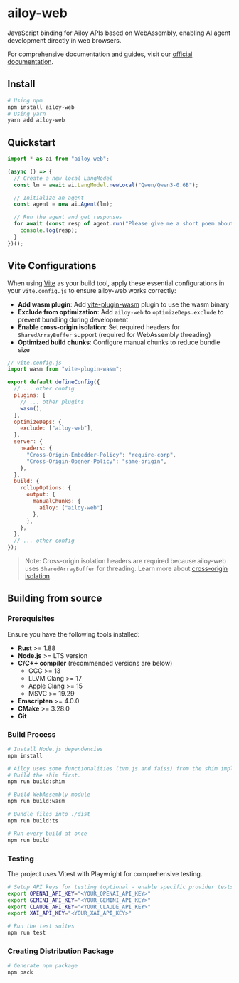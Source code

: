 # ailoy-web

JavaScript binding for Ailoy APIs based on WebAssembly, enabling AI agent development directly in web browsers.

For comprehensive documentation and guides, visit our [official documentation](https://brekkylab.github.io/ailoy).

## Install

```bash
# Using npm
npm install ailoy-web
# Using yarn
yarn add ailoy-web
```

## Quickstart

```typescript
import * as ai from "ailoy-web";

(async () => {
  // Create a new local LangModel
  const lm = await ai.LangModel.newLocal("Qwen/Qwen3-0.6B");

  // Initialize an agent
  const agent = new ai.Agent(lm);

  // Run the agent and get responses
  for await (const resp of agent.run("Please give me a short poem about AI")) {
    console.log(resp);
  }
})();
```

## Vite Configurations

When using [Vite](https://vite.dev/) as your build tool, apply these essential configurations in your `vite.config.js` to ensure ailoy-web works correctly:

- **Add wasm plugin**: Add [vite-plugin-wasm](https://www.npmjs.com/package/vite-plugin-wasm) plugin to use the wasm binary
- **Exclude from optimization**: Add `ailoy-web` to `optimizeDeps.exclude` to prevent bundling during development
- **Enable cross-origin isolation**: Set required headers for `SharedArrayBuffer` support (required for WebAssembly threading)
- **Optimized build chunks**: Configure manual chunks to reduce bundle size

```js
// vite.config.js
import wasm from "vite-plugin-wasm";

export default defineConfig({
  // ... other config
  plugins: [
    // ... other plugins
    wasm(),
  ],
  optimizeDeps: {
    exclude: ["ailoy-web"],
  },
  server: {
    headers: {
      "Cross-Origin-Embedder-Policy": "require-corp",
      "Cross-Origin-Opener-Policy": "same-origin",
    },
  },
  build: {
    rollupOptions: {
      output: {
        manualChunks: {
          ailoy: ["ailoy-web"]
        },
      },
    },
  },
  // ... other config
});
```

> Note: Cross-origin isolation headers are required because ailoy-web uses `SharedArrayBuffer` for threading. Learn more about [cross-origin isolation](https://web.dev/articles/coop-coep).


## Building from source

### Prerequisites

Ensure you have the following tools installed:

- **Rust** >= 1.88
- **Node.js** >= LTS version
- **C/C++ compiler** (recommended versions are below)
  - GCC >= 13
  - LLVM Clang >= 17
  - Apple Clang >= 15
  - MSVC >= 19.29
- **Emscripten** >= 4.0.0
- **CMake** >= 3.28.0
- **Git**


### Build Process

```bash
# Install Node.js dependencies
npm install

# Ailoy uses some functionalities (tvm.js and faiss) from the shim implemented in the javascript level.
# Build the shim first.
npm run build:shim

# Build WebAssembly module
npm run build:wasm

# Bundle files into ./dist
npm run build:ts

# Run every build at once
npm run build
```

### Testing

The project uses Vitest with Playwright for comprehensive testing.

```bash
# Setup API keys for testing (optional - enable specific provider tests)
export OPENAI_API_KEY="<YOUR_OPENAI_API_KEY>"
export GEMINI_API_KEY="<YOUR_GEMINI_API_KEY>"
export CLAUDE_API_KEY="<YOUR_CLAUDE_API_KEY>"
export XAI_API_KEY="<YOUR_XAI_API_KEY>"

# Run the test suites
npm run test
```

### Creating Distribution Package

```bash
# Generate npm package
npm pack
```
